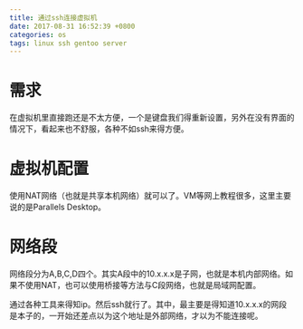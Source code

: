 ```yaml
---
title: 通过ssh连接虚拟机
date: 2017-08-31 16:52:39 +0800
categories: os
tags: linux ssh gentoo server
---
```

<!-- more -->

# 需求

在虚拟机里直接跑还是不太方便，一个是键盘我们得重新设置，另外在没有界面的情况下，看起来也不舒服，各种不如ssh来得方便。

# 虚拟机配置

使用NAT网络（也就是共享本机网络）就可以了。VM等网上教程很多，这里主要说的是Parallels Desktop。

# 网络段

网络段分为A,B,C,D四个。其实A段中的10.x.x.x是子网，也就是本机内部网络。如果不使用NAT，也可以使用桥接等方法与C段网络，也就是局域网配置。

通过各种工具来得知ip。然后ssh就行了。其中，最主要是得知道10.x.x.x的网段是本子的，一开始还差点以为这个地址是外部网络，才以为不能连接呢。


